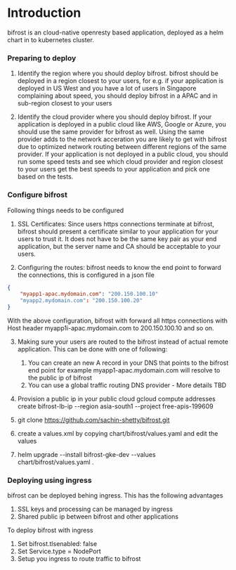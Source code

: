 # Introduction

bifrost is an cloud-native openresty based application, deployed as a helm chart in to kubernetes cluster. 

### Preparing to deploy
1. Identify the region where you should deploy bifrost. bifrost should be deployed in a region closest to your users, for e.g. if your application is deployed in US West and you have a lot of users in Singapore complaining about speed, you should deploy bifrost in a APAC and in sub-region closest to your users

2. Identify the cloud provider where you should deploy bifrost. If your application is deployed in a public cloud like AWS, Google or Azure, you should use the same provider for bifrost as well. Using the same provider adds to the network acceration you are likely to get with bifrost due to optimized network routing between different regions of the same provider. If your application is not deployed in a public cloud, you should run some speed tests and see which cloud provider and region closest to your users get the best speeds to your application and pick one based on the tests. 

### Configure bifrost

Following things needs to be configured
1. SSL Certificates: Since users https connections terminate at bifrost, bifrost should present a certificate similar to your application for your users to trust it. It does not have to be the same key pair as your end application, but the server name and CA should be acceptable to your users.

2. Configuring the routes: bifrost needs to know the end point to forward the connections, this is configured in a json file
      
```json
{
    "myapp1-apac.mydomain.com": "200.150.100.10"
    "myapp2.mydomain.com": "200.150.100.20"
}
```

With the above configuration, bifrost with forward all https connections with Host header myapp1i-apac.mydomain.com to 200.150.100.10 and so on. 

3. Making sure your users are routed to the bifrost instead of actual remote application. This can be done with one of following:
     1. You can create an new A record in your DNS that points to the bifrost end point for example myapp1-apac.mydomain.com will resolve to the public ip of bifrost
     2. You can use a global traffic routing DNS provider - More details TBD


4. Provision a public ip in your public cloud
   gcloud compute addresses create bifrost-lb-ip --region asia-south1 --project free-apis-199609

5. git clone https://github.com/sachin-shetty/bifrost.git

6. create a values.xml by copying chart/bifrost/values.yaml and edit the values

7. helm upgrade --install bifrost-gke-dev --values chart/bifrost/values.yaml .

### Deploying using ingress

bifrost can be deployed behing ingress. This has the following advantages
1. SSL keys and processing can be managed by ingress
2. Shared public ip between bifrost and other applications

To deploy bifrost with ingress
1. Set bifrost.tlsenabled: false
2. Set Service.type = NodePort
2. Setup you ingress to route traffic to bifrost

